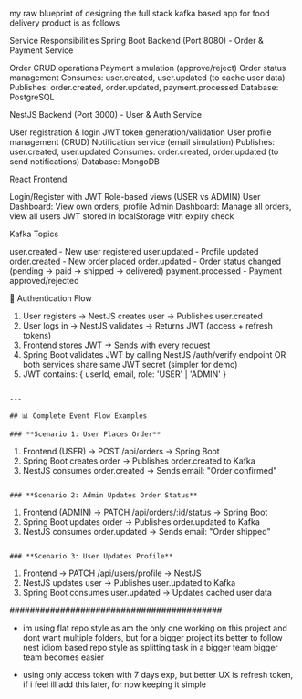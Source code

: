 my raw blueprint of designing the full stack kafka based app for food delivery product is as follows


Service Responsibilities
Spring Boot Backend (Port 8080) - Order & Payment Service

Order CRUD operations
Payment simulation (approve/reject)
Order status management
Consumes: user.created, user.updated (to cache user data)
Publishes: order.created, order.updated, payment.processed
Database: PostgreSQL

NestJS Backend (Port 3000) - User & Auth Service

User registration & login
JWT token generation/validation
User profile management (CRUD)
Notification service (email simulation)
Publishes: user.created, user.updated
Consumes: order.created, order.updated (to send notifications)
Database: MongoDB

React Frontend

Login/Register with JWT
Role-based views (USER vs ADMIN)
User Dashboard: View own orders, profile
Admin Dashboard: Manage all orders, view all users
JWT stored in localStorage with expiry check

Kafka Topics

user.created - New user registered
user.updated - Profile updated
order.created - New order placed
order.updated - Order status changed (pending → paid → shipped → delivered)
payment.processed - Payment approved/rejected


🔐 Authentication Flow
1. User registers → NestJS creates user → Publishes user.created
2. User logs in → NestJS validates → Returns JWT (access + refresh tokens)
3. Frontend stores JWT → Sends with every request
4. Spring Boot validates JWT by calling NestJS /auth/verify endpoint
   OR both services share same JWT secret (simpler for demo)
5. JWT contains: { userId, email, role: 'USER' | 'ADMIN' }
```

---

## 📊 Complete Event Flow Examples

### **Scenario 1: User Places Order**
```
1. Frontend (USER) → POST /api/orders → Spring Boot
2. Spring Boot creates order → Publishes order.created to Kafka
3. NestJS consumes order.created → Sends email: "Order confirmed"
```

### **Scenario 2: Admin Updates Order Status**
```
1. Frontend (ADMIN) → PATCH /api/orders/:id/status → Spring Boot
2. Spring Boot updates order → Publishes order.updated to Kafka
3. NestJS consumes order.updated → Sends email: "Order shipped"
```

### **Scenario 3: User Updates Profile**
```
1. Frontend → PATCH /api/users/profile → NestJS
2. NestJS updates user → Publishes user.updated to Kafka
3. Spring Boot consumes user.updated → Updates cached user data

##########################################

- im using flat repo style as am the only one working on this project and dont want multiple folders, but for a bigger project its better to follow nest idiom based repo style as splitting task in a bigger team bigger team becomes easier

- using only access token with 7 days exp, but better UX is refresh token, if i feel ill add this later, for now keeping it simple
